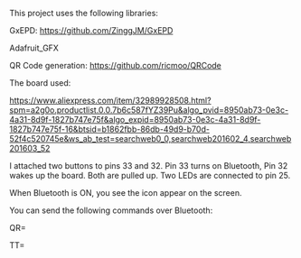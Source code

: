 This project uses the following libraries:

GxEPD: https://github.com/ZinggJM/GxEPD

Adafruit_GFX

QR Code generation: https://github.com/ricmoo/QRCode


The board used:

https://www.aliexpress.com/item/32989928508.html?spm=a2g0o.productlist.0.0.7b6c587fYZ39Pu&algo_pvid=8950ab73-0e3c-4a31-8d9f-1827b747e75f&algo_expid=8950ab73-0e3c-4a31-8d9f-1827b747e75f-16&btsid=b1862fbb-86db-49d9-b70d-52f4c520745e&ws_ab_test=searchweb0_0,searchweb201602_4,searchweb201603_52


I attached two buttons to pins 33 and 32.
Pin 33 turns on Bluetooth,
Pin 32 wakes up the board.
Both are pulled up. 
Two LEDs are connected to pin 25.

When Bluetooth is ON, you see the icon appear on the screen.

You can send the following commands over Bluetooth:

  QR=<QR CODE CONTENT>
  
  TT=<TITLE>
  
  T1=<LINE 1>
  
  T2=<LINE 2>
  
  T3=<LINE 3>
  
  T4=<LINE 4>
  
  T5=<LINE 5>
  
  SV - SAVE IT TO FLASH
  
  RR - REFRESH SCREEN
  
Photos:
  ![alt text](https://raw.githubusercontent.com/ndtech-hu/blecard/master/images/IMG_8269_s.jpg)
  ![alt text](https://raw.githubusercontent.com/ndtech-hu/blecard/master/images/IMG_8271_s.jpg)
  ![alt text](https://raw.githubusercontent.com/ndtech-hu/blecard/master/images/IMG_8225_s.jpg)
  ![alt text](https://raw.githubusercontent.com/ndtech-hu/blecard/master/images/screenshot_crop.jpg)
